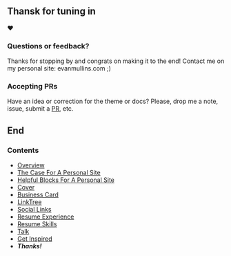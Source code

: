 ## Thansk for tuning in
:heart:

### Questions or feedback? 
Thanks for stopping by and congrats on making it to the end! Contact me on my personal site: evanmullins.com ;)

### Accepting PRs
Have an idea or correction for the theme or docs? Please, drop me a note, issue, submit a [PR](https://github.com/circlecube/evans-block-theme/compare), etc.

## End

### Contents
- [Overview](overview.md)
- [The Case For A Personal Site](case-for-personal-site.md)
- [Helpful Blocks For A Personal Site](helpful-blocks.md)
 - [Cover](cover-block.md)
 - [Business Card](business-card-block.md)
 - [LinkTree](linktree-block.md)
 - [Social Links](social-links-block.md)
 - [Resume Experience](resume-experience-job-block.md)
 - [Resume Skills](resume-skills-block.md)
 - [Talk](talk-block.md)
- [Get Inspired](insipration.md)
- ***Thanks!***